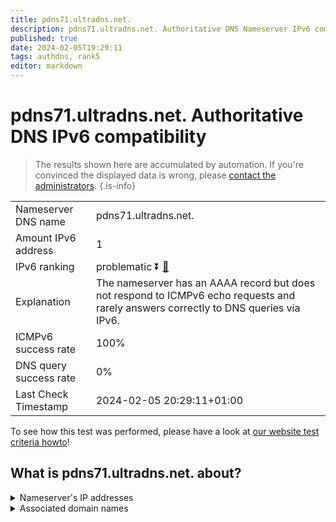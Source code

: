 ```yaml
---
title: pdns71.ultradns.net.
description: pdns71.ultradns.net. Authoritative DNS Nameserver IPv6 compatibility
published: true
date: 2024-02-05T19:29:11
tags: authdns, rank5
editor: markdown
---
```


# pdns71.ultradns.net. Authoritative DNS IPv6 compatibility

> The results shown here are accumulated by automation. If you're convinced the displayed data is wrong, please [contact the administrators](/howto/chat). 
{.is-info}




|   |   |
| - | - |
| Nameserver DNS name | pdns71.ultradns.net.
| Amount IPv6 address | 1
| IPv6 ranking | problematic :arrow_double_down: [🔗](/howto/ranking) |
| Explanation | The nameserver has an AAAA record but does not respond to ICMPv6 echo requests and rarely answers correctly to DNS queries via IPv6. |
| ICMPv6 success rate | 100%|
| DNS query success rate | 0% |
| Last Check Timestamp | 2024-02-05 20:29:11+01:00 |

To see how this test was performed, please have a look at [our website test criteria howto](/howto/testcriteria/authdns)!


## What is pdns71.ultradns.net. about?




<details>
<summary>Nameserver's IP addresses</summary>

2610:a1:1014::6b

</details>



<details>
<summary>Associated domain names</summary>

www.sonycrackle.com

</details>
